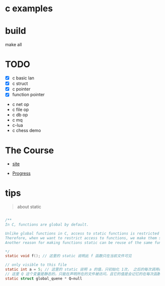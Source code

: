 # c examples

# build

make all

# TODO

- [x] c basic lan
- [x] c struct
- [x] c pointer
- [x] function pointer
- c net op
- c file op
- c db op
- c mq
- c-lua
- c chess demo


# The Course

- [site](https://www.runoob.com/cprogramming/c-tutorial.html)

- [Progress](https://www.runoob.com/cprogramming/c-functions.html)

# tips

> about static

```c

/**
In C, functions are global by default. 

Unlike global functions in C, access to static functions is restricted to the file where they are declared. 
Therefore, when we want to restrict access to functions, we make them static. 
Another reason for making functions static can be reuse of the same function name in other files.

*/
static void f(); // 这里的 static 说明此 f 函数只在当前文件可见

// only visible to this file
static int a = 5; // 这里的 static 说明 a 的值，只初始化 1次， 之后的每次调用都在当前值的基础上变化，即使它被定义在函数的内部
// 这里 Q 这个变量是静态的，只能在声明所在的文件被访问，且它的值是会记忆的在每次函数调用间, 所以消息队列这种概念，就很适合声明为 static 的
static struct global_quene * Q=null
```
